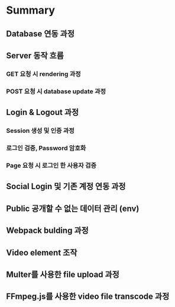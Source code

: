 # Summary

## Database 연동 과정

## Server 동작 흐름

### GET 요청 시 rendering 과정

### POST 요청 시 database update 과정

## Login & Logout 과정

### Session 생성 및 인증 과정

### 로그인 검증, Password 암호화

### Page 요청 시 로그인 한 사용자 검증

## Social Login 및 기존 계정 연동 과정

## Public 공개할 수 없는 데이터 관리 (env)

## Webpack bulding 과정

## Video element 조작

## Multer를 사용한 file upload 과정

## FFmpeg.js를 사용한 video file transcode 과정
